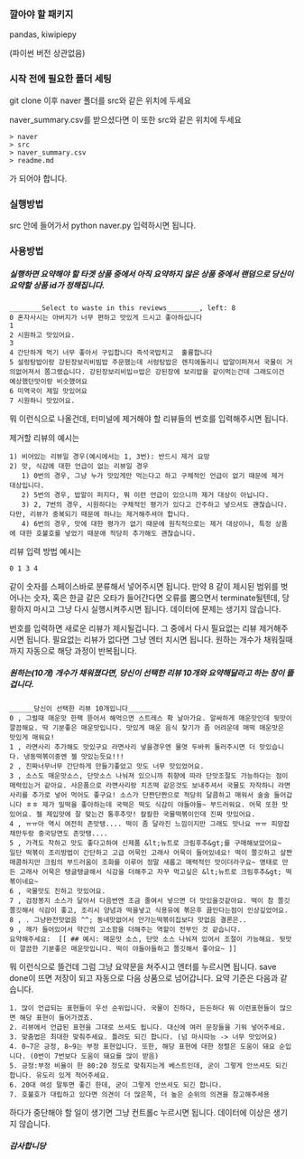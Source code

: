 ### 깔아야 할 패키지
pandas, kiwipiepy

(파이썬 버전 상관없음)

### 시작 전에 필요한 폴더 세팅

git clone 이후 naver 폴더를 src와 같은 위치에 두세요

naver_summary.csv를 받으셨다면 이 또한 src와 같은 위치에 두세요

```
> naver
> src
> naver_summary.csv
> readme.md
```

가 되어야 합니다.


### 실행방법

src 안에 들어가서 python naver.py 입력하시면 됩니다.

### 사용방법

##### 실행하면 요약해야 할 타겟 상품 중에서 아직 요약하지 않은 상품 중에서 랜덤으로 당신이 요약할 상품 id가 정해집니다.

```
________Select to waste in this reviews________, left: 8
0 혼자사시는 아버지가 너무 편하고 맛있게 드시고 좋아하십니다 
1 
2 시원하고 맛있어요. 
3 
4 간단하게 먹기 너무 좋아서 구입합니다 즉석국밥치고  훌륭합니다 
5 설렁탕밥이랑 강된장보리비빔밥 주문했는데 서렁탕밥은 렌지에돌리니 밥알이퍼져서 국물이 거의없어져서 쫌그랬습니다. 강된장보리비빕ㅁ밥은 강된장에 보리밥을 같이먹는건데 그래도이건 예상했던맛이랑 비슷했어요 
6 미역국이 제일 맛있어요 
7 시원하니 맛있어요. 
```

뭐 이런식으로 나올건데, 터미널에 제거해야 할 리뷰들의 번호를 입력해주시면 됩니다.

제거할 리뷰의 예시는
```
1) 비어있는 리뷰일 경우(예시에서는 1, 3번): 반드시 제거 요망
2) 맛, 식감에 대한 언급이 없는 리뷰일 경우
   1) 0번의 경우, 그냥 누가 맛있게만 먹는다고 하고 구체적인 언급이 없기 때문에 제거 대상입니다.
   2) 5번의 경우, 밥알이 퍼지다, 뭐 이런 언급이 있으니까 제거 대상이 아닙니다.
   3) 2, 7번의 경우, 시원하다는 구체적인 평가가 있다고 간주하고 넣으셔도 괜찮습니다. 다만, 리뷰가 중복되기 때문에 하나는 제거해주셔야 합니다.
   4) 6번의 경우, 맛에 대한 평가가 없기 때문에 원칙적으로는 제거 대상이나, 특정 상품에 대한 호불호를 넣었기 때문애 적당히 추가해도 괜찮습니다.
```
리뷰 입력 방법 예시는
```
0 1 3 4
```
같이 숫자를 스페이스바로 분류해서 넣어주시면 됩니다.
만약 8 같이 제시된 범위를 벗어나는 숫자, 혹은 한글 같은 오타가 들어간다면 오류를 뿜으면서 terminate될텐데, 당황하지 마시고 그냥 다시 실행시켜주시면 됩니다. 데이터에 문제는 생기지 않습니다.

번호를 입력하면 새로운 리뷰가 제시될겁니다.
그 중에서 다시 필요없는 리뷰 제거해주시면 됩니다. 필요없는 리뷰가 없다면 그냥 엔터 치시면 됩니다. 원하는 개수가 채워질때까지 자동으로 해당 과정이 반복됩니다.

##### 원하는(10개) 개수가 채워졌다면, 당신이 선택한 리뷰 10개와 요약해달라고 하는 창이 뜰겁니다.
```
______당신이 선택한 리뷰 10개입니다______
0 , 그럴때 매운맛 한팩 뜯어서 해먹으면 스트레스 확 날아가요. 알싸하게 매운맛인데 뒷맛이 깔끔해요. 딱 기분좋은 매운맛입니다. 맛있게 매운 음식 찾기가 좀 어려운데 매떡 매운맛은 맛있게 매워요! 
1 , 라면사리 추가해도 맛있구요 라면사리 넣을경우엔 물엿 두바퀴 둘러주시면 더 맛있습니다. 냉동떡볶이중엔 젤 맛있는듯요!!! 
2 , 진짜너무너무 간단하게 만들기좋았고 맛도 너무 맛있었어요. 
3 , 소스도 매운맛소스, 단맛소스 나눠져 있으니까 취향에 따라 단맛조절도 가능하다는 점이 매력있는거 같아요. 사은품으로 라면사리랑 치즈떡 같은것도 보내주셔서 국물도 자작하니 라면사리를 추가로 넣어 먹어도 좋구요! 소스가 단짠단짠으로 적당히 달콤하고 매워서 술술 들어갑니다 ㅎㅎ 제가 밀떡을 좋아하는데 국떡은 떡도 식감이 야들야들~ 부드러워요. 어묵 또한 맛있어요. 젤 제입맛에 잘 맞는건 통후추맛! 칼칼한 국물떡볶이인데 진짜 맛있어요. 
4 , ㅠㅠ아 역시 여전히 존맛탱.... 떡이 좀 달라진 느낌이지만 그래도 맛나요 ㅠㅠ 피망잡채만두랑 중국당면도 존맛탱.... 
5 , 가격도 착하고 맛도 좋다고하여 신제품 &lt;뉴트로 크림후추&gt;를 구매해보았어요~  일단 떡볶이 조리방법이 간단하고 고급 어묵인 고래사 어묵이 들어있네요! 떡이 쫄깃하고 살짠 매콤하지만 크림의 부드러움이 조화를 이루어 정말 새롭고 매력적인 맛이더라구요~ 명태로 만든 고래사 어묵은 탱글탱글해서 식감을 더해주고 자꾸 먹고싶은 &lt;뉴트로 크림후추&gt; 떡볶이네요~ 
6 , 국물맛도 진하고 맛있어요. 
7 , 검정봉지 소스가 달아서 다음번엔 조금 줄여서 넣으면 더 맛있을것같아요. 떡이 참 쫄깃쫄깃해서 식감이 좋고, 조리시 양념과 떡을넣고 식용유에 볶은후 끓인다는점이 인상깊었어요. 
8 , . 그냥완전맛없음 ^^; 동네맛없어서 안가는떡볶이집보다 맛없음 결론은.. 
9 , 깨가 들어있어서 약간의 고소함을 더해주는 역할이 전부인 것 같습니다. 
요약해주세요:  [[ ## 예시: 매운맛 소스, 단맛 소스 나눠져 있어서 조절이 가능해요. 뒷맛이 깔끔한 기분좋은 매운맛입니다. 떡이 야들야들하고 쫄깃해서 좋아요~ ]]
```

뭐 이런식으로 뜰건데 그럼 그냥 요약문을 쳐주시고 엔터를 누르시면 됩니다. save done이 뜨면 저장이 되고 자동으로 다음 상품으로 넘어갑니다.
요약 기준은 다음과 같습니다.
```
1. 많이 언급되는 표현들이 우선 순위입니다. 국물이 진하다, 든든하다 뭐 이런표현들이 많으면 해당 표현이 들어가겠죠.
2. 리뷰에서 언급된 표현을 그대로 쓰셔도 됩니다. 대신에 여러 문장들을 기워 넣어주세요.
3. 맞춤법은 최대한 맞춰주세요. 틀려도 되긴 합니다. (넘 마시따능 -> 너무 맛있어요)
4. 0~7은 긍정, 8~9는 부정 표현입니다. 또한, 해당 표현에 대한 정렬은 도움이 돼요 순입니다. (0번이 7번보다 도움이 돼요를 많이 받음) 
5. 긍정:부정 비율이 한 80:20 정도로 맞춰지는게 베스트인데, 굳이 그렇게 안쓰셔도 되긴 합니다. 유도리 있게 적어주세요.
6. 20대 여성 말투면 좋긴 한데, 굳이 그렇게 안쓰셔도 되긴 합니다.
7. 호불호가 대립하고 있다면 의견이 더 많은쪽, 더 높은 순위의 의견을 참고해주세용
```

하다가 중단해야 할 일이 생기면 그냥 컨트롤c 누르시면 됩니다. 데이터에 이상은 생기지 않습니다.

##### 감사합니당